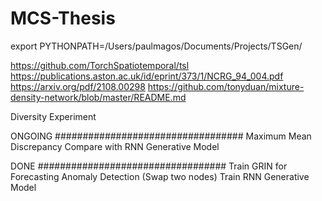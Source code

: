 # MCS-Thesis
export PYTHONPATH=/Users/paulmagos/Documents/Projects/TSGen/

https://github.com/TorchSpatiotemporal/tsl
https://publications.aston.ac.uk/id/eprint/373/1/NCRG_94_004.pdf
https://arxiv.org/pdf/2108.00298
https://github.com/tonyduan/mixture-density-network/blob/master/README.md


Diversity Experiment


ONGOING
##################################
Maximum Mean Discrepancy
Compare with RNN Generative Model


DONE
##################################
Train GRIN for Forecasting
Anomaly Detection (Swap two nodes)
Train RNN Generative Model
